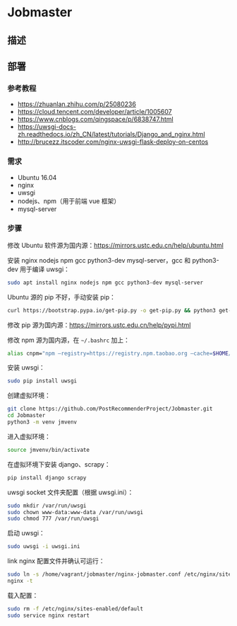 # Jobmaster

## 描述

## 部署

### 参考教程

- <https://zhuanlan.zhihu.com/p/25080236>
- <https://cloud.tencent.com/developer/article/1005607>
- <https://www.cnblogs.com/qingspace/p/6838747.html>
- <https://uwsgi-docs-zh.readthedocs.io/zh_CN/latest/tutorials/Django_and_nginx.html>
- <http://brucezz.itscoder.com/nginx-uwsgi-flask-deploy-on-centos>

### 需求

- Ubuntu 16.04
- nginx
- uwsgi
- nodejs、npm（用于前端 vue 框架）
- mysql-server

### 步骤

修改 Ubuntu 软件源为国内源：<https://mirrors.ustc.edu.cn/help/ubuntu.html>

安装 nginx nodejs npm gcc python3-dev mysql-server，gcc 和 python3-dev 用于编译 uwsgi：

```bash
sudo apt install nginx nodejs npm gcc python3-dev mysql-server
```

Ubuntu 源的 pip 不好，手动安装 pip：

```bash
curl https://bootstrap.pypa.io/get-pip.py -o get-pip.py && python3 get-pip.py
```

修改 pip 源为国内源：<https://mirrors.ustc.edu.cn/help/pypi.html>

修改 npm 源为国内源，在 `~/.bashrc` 加上：

```bash
alias cnpm="npm —registry=https://registry.npm.taobao.org —cache=$HOME/.npm/.cache/cnpm —disturl=https://npm.taobao.org/dist —userconfig=$HOME/.cnpmrc"
```

安装 uwsgi：

```bash
sudo pip install uwsgi
```

创建虚拟环境：

```bash
git clone https://github.com/PostRecommenderProject/Jobmaster.git
cd Jobmaster
python3 -m venv jmvenv
```

进入虚拟环境：

```bash
source jmvenv/bin/activate
```

在虚拟环境下安装 django、scrapy：

```bash
pip install django scrapy
```

uwsgi socket 文件夹配置（根据 uwsgi.ini）：

```bash
sudo mkdir /var/run/uwsgi
sudo chown www-data:www-data /var/run/uwsgi
sudo chmod 777 /var/run/uwsgi
```

启动 uwsgi：

```bash
sudo uwsgi -i uwsgi.ini
```

link nginx 配置文件并确认可运行：

```bash
sudo ln -s /home/vagrant/jobmaster/nginx-jobmaster.conf /etc/nginx/sites-enabled/jobmaster.conf
nginx -t
```

载入配置：

```bash
sudo rm -f /etc/nginx/sites-enabled/default
sudo service nginx restart
```

